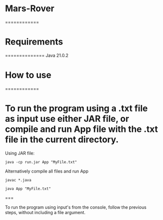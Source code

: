 # Mars-Rover
============

# Requirements
==============
Java 21.0.2


# How to use
============

To run the program using a .txt file as input use either JAR file, or compile and run App file with the .txt file in the current directory.
===
Using JAR file:

    java -cp run.jar App "MyFile.txt"

Alternatively compile all files and run App

    javac *.java

    java App "MyFile.txt"

===

To run the program using input's from the console, follow the previous steps, without including a file argument. 

    



